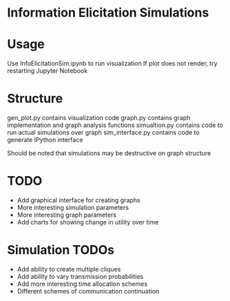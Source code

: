 # Information Elicitation Simulations

# Usage
Use InfoElicitationSim.ipynb to run visualization
If plot does not render, try restarting Jupyter Notebook

# Structure
gen_plot.py contains visualization code
graph.py contains graph implementation and graph analysis functions
simualtion.py contains code to run actual simulations over graph
sim_interface.py contains code to generate IPython interface

Should be noted that simulations may be destructive on graph structure

# TODO
* Add graphical interface for creating graphs
* More interesting simulation parameters
* More interesting graph parameters
* Add charts for showing change in utility over time

# Simulation TODOs
* Add ability to create multiple cliques
* Add ability to vary transmission probabilities
* Add more interesting time allocation schemes
* Different schemes of communication continuation
